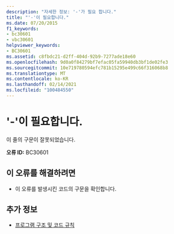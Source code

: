 ```yaml
---
description: "자세한 정보: '-'가 필요 합니다."
title: "'-'이 필요합니다."
ms.date: 07/20/2015
f1_keywords:
- bc30601
- vbc30601
helpviewer_keywords:
- BC30601
ms.assetid: c8fbdc21-d2ff-404d-92b9-7277ade18e60
ms.openlocfilehash: 9d0a0f84279bf7efac05fa59940db3bf1de02fe3
ms.sourcegitcommit: 10e719780594efc781b15295e499c66f316068b8
ms.translationtype: MT
ms.contentlocale: ko-KR
ms.lasthandoff: 02/14/2021
ms.locfileid: "100484550"
---
```

# <a name="--expected"></a>'-'이 필요합니다.

이 줄의 구문이 잘못되었습니다.  
  
 **오류 ID:** BC30601  
  
## <a name="to-correct-this-error"></a>이 오류를 해결하려면  
  
- 이 오류를 발생시킨 코드의 구문을 확인합니다.  
  
## <a name="see-also"></a>추가 정보

- [프로그램 구조 및 코드 규칙](../programming-guide/program-structure/program-structure-and-code-conventions.md)

